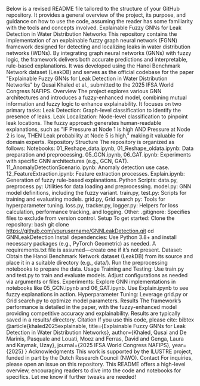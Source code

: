 Below is a revised README file tailored to the structure of your GitHub repository. It provides a general overview of the project, its purpose, and guidance on how to use the code, assuming the reader has some familiarity with the tools and concepts involved.
Explainable Fuzzy GNNs for Leak Detection in Water Distribution Networks
This repository contains the implementation of an explainable fuzzy graph neural network (FGNN) framework designed for detecting and localizing leaks in water distribution networks (WDNs). By integrating graph neural networks (GNNs) with fuzzy logic, the framework delivers both accurate predictions and interpretable, rule-based explanations. It was developed using the Hanoi Benchmark Network dataset (LeakDB) and serves as the official codebase for the paper "Explainable Fuzzy GNNs for Leak Detection in Water Distribution Networks" by Qusai Khaled et al., submitted to the 2025 IFSA World Congress NAFIPS.
Overview
The project explores various GNN architectures and introduces a fuzzy-enhanced model, combining mutual information and fuzzy logic to enhance explainability. It focuses on two primary tasks:
Leak Detection: Graph-level classification to identify the presence of leaks.
Leak Localization: Node-level classification to pinpoint leak locations.
The fuzzy approach generates human-readable explanations, such as "IF Pressure at Node 1 is high AND Pressure at Node 2 is low, THEN Leak probability at Node 5 is high," making it valuable for domain experts.
Repository Structure
The repository is organized as follows:
Notebooks:
01_Reshape_data.ipynb, 01_Reshape_oldata.ipynb: Data preparation and preprocessing.
05_GCN.ipynb, 06_GAT.ipynb: Experiments with specific GNN architectures (e.g., GCN, GAT).
11_AnomalyDetectionScenario.ipynb: Anomaly detection use case.
12_FeatureExtraction.ipynb: Feature extraction processes.
Explain.ipynb: Generation of fuzzy rule-based explanations.
Python Scripts:
data.py, preprocess.py: Utilities for data loading and preprocessing.
model.py: GNN model definitions, including the fuzzy variant.
train.py, test.py: Scripts for training and evaluating models.
grid.py, Grid search py: Tools for hyperparameter tuning.
loss.py, tracker.py, logger.py: Helpers for loss calculation, performance tracking, and logging.
Other:
.gitignore: Specifies files to exclude from version control.
Setup
To get started:
Clone the repository:
bash
git clone https://github.com/yourusername/GNNLeakDetection.git
cd GNNLeakDetection
Install dependencies:
Use Python 3.8+ and install necessary packages (e.g., PyTorch Geometric) as needed. A requirements.txt file is assumed—create one if it’s not present.
Dataset:
Obtain the Hanoi Benchmark Network dataset (LeakDB) from its source and place it in a suitable directory (e.g., data/). Run the preprocessing notebooks to prepare the data.
Usage
Training and Testing:
Use train.py and test.py to train and evaluate models. Adjust configurations as needed via arguments or files.
Experiments:
Explore GNN implementations in notebooks like 05_GCN.ipynb and 06_GAT.ipynb. Use Explain.ipynb to see fuzzy explanations in action.
Hyperparameter Tuning:
Leverage grid.py or Grid search py to optimize model parameters.
Results
The framework’s performance is detailed in the paper, with the fuzzy-enhanced model providing competitive accuracy and explainability. Results are typically saved in a results/ directory.
Citation
If you use this code, please cite:
bibtex
@article{khaled2025explainable,
  title={Explainable Fuzzy GNNs for Leak Detection in Water Distribution Networks},
  author={Khaled, Qusai and De Marinis, Pasquale and Louati, Moez and Ferras, David and Genga, Laura and Kaymak, Uzay},
  journal={2025 IFSA World Congress NAFIPS},
  year={2025}
}
Acknowledgments
This work is supported by the ILUSTRE project, funded in part by the Dutch Research Council (NWO).
Contact
For inquiries, please open an issue on this repository.
This README offers a high-level overview, encouraging readers to dive into the code and notebooks for specifics. Let me know if further tweaks are needed!
